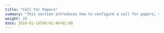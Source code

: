 ```yaml
---
title: "Call for Papers"
summary: "This section introduces how to configure a call for papers, receive and review session submissions."
weight: 20
date: 2018-01-16T00:01:46+01:00
---
```

